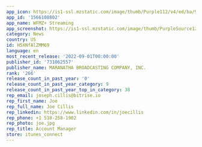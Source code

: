 ```yaml
---
app_icon: https://is1-ssl.mzstatic.com/image/thumb/Purple112/v4/ed/ba/9e/edba9ec3-a7b7-e2ba-fa3f-a4499a77de08/AppIcon-1x_U007emarketing-0-7-0-sRGB-85-220.png/1024x1024bb.png
app_id: '1566108802'
app_name: WFMZ+ Streaming
app_screenshot: https://is1-ssl.mzstatic.com/image/thumb/PurpleSource125/v4/27/b0/8c/27b08c7e-4bbc-f9aa-1de0-bf346e71f44e/4333ee4a-3c28-4a1a-afc8-8d5aa58eb43b_Simulator_Screen_Shot_-_iPhone_11_Pro_Max_-_2021-08-25_at_16.49.44.png/1242x2688bb.png
category: News
country: US
id: H5XNfAlZMM69
language: en
most_recent_release: '2022-09-01T00:00:00'
publisher_id: '731062557'
publisher_name: MARANATHA BROADCASTING COMPANY, INC.
rank: '266'
release_count_in_past_year: '0'
release_count_in_past_year_category: 9
release_count_in_past_year_top_in_category: 38
rep_email: joseph.cillis@bitrise.io
rep_first_name: Joe
rep_full_name: Joe Cillis
rep_linkedin: https://www.linkedin.com/in/joecillis
rep_phone: +1 518-258-1902
rep_photo: joe.jpg
rep_title: Account Manager
store: itunes_connect
---
```

